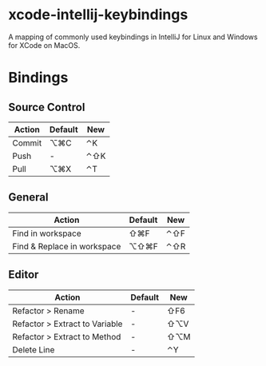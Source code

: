 # xcode-intellij-keybindings
A mapping of commonly used keybindings in IntelliJ for Linux and Windows for XCode on MacOS.

# Bindings

## Source Control

| Action | Default | New |
|--------|---------|-----|
| Commit | ⌥⌘C     | ⌃K  |
| Push   | -       | ⌃⇧K |
| Pull   | ⌥⌘X     | ⌃T  |

## General

| Action                      | Default | New |
|-----------------------------|---------|-----|
| Find in workspace           | ⇧⌘F     | ⌃⇧F |
| Find & Replace in workspace | ⌥⇧⌘F    | ⌃⇧R |


## Editor

| Action                         | Default | New |
|--------------------------------|---------|-----|
| Refactor > Rename              | -       | ⇧F6 |
| Refactor > Extract to Variable | -       | ⇧⌥V |
| Refactor > Extract to Method   | -       | ⇧⌥M |
| Delete Line                    | -       | ⌃Y  |
